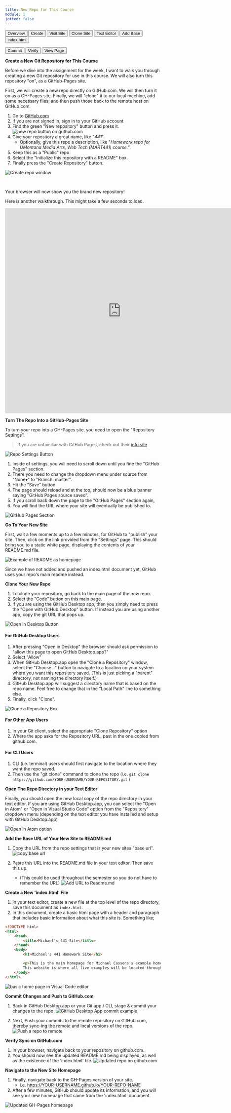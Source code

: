 ```yaml
---
title: New Repo for This Course
module: 1
jotted: false
---
```


<div class="tab">
  <button class="tablinks active" onclick="openTab(event, 'Overview')">Overview</button>
  <button class="tablinks" onclick="openTab(event, 'Pages')">Create</button>
  <button class="tablinks" onclick="openTab(event, 'Navigate')">Visit Site</button>
  <button class="tablinks" onclick="openTab(event, 'Clone')">Clone Site</button>
    <button class="tablinks" onclick="openTab(event, 'TextEditor')">Text Editor</button>
  <button class="tablinks" onclick="openTab(event, 'Base')">Add Base</button>
  <button class="tablinks" onclick="openTab(event, 'Create')">index.html</button>

  <button class="tablinks" onclick="openTab(event, 'Commit')">Commit</button>
  <button class="tablinks" onclick="openTab(event, 'Verify')">Verify</button>
  <button class="tablinks" onclick="openTab(event, 'NavigatetoSite')">View Page</button>
  
  
</div>

<div id="Overview" class="tabcontent" style="display:block" markdown="1">

**Create a New Git Repository for This Course**

Before we dive into the assignment for the week, I want to walk you through creating a new Git repository for use in this course. We will also turn this repository "on", as a GitHub-Pages site.

First, we will create a new repo directly on GitHub.com. We will then turn it on as a GH-Pages site. Finally, we will "clone" it to our local machine, add some necessary files, and then push those back to the remote host on GitHub.com.

1. Go to [GitHub.com](https://github.com)
2. If you are not signed in, sign in to your GitHub account
3. Find the green "New repository" button and press it.
![new repo button on guthub.com](../imgs/Screen5.png)
4. Give your repository a great name, like "_441_".
    - Optionally, give this repo a description, like "_Homework repo for UMontana Media Arts, Web Tech (MART441) course._".
5. Keep this as a "Public" repo.
6. Select the "Initialize this repository with a README" box.
7. Finally press the "Create Repository" button.

![Create repo window](../imgs/Screen6.png)


<br />

Your browser will now show you the brand new repository!

Here is another walkthrough. This might take a few seconds to load.

<iframe src="https://umontanamediaarts.com/MART341/wp-admin/admin-ajax.php?action=h5p_embed&id=10" width="748" height="665" frameborder="0" allowfullscreen="allowfullscreen"></iframe><script src="https://umontanamediaarts.com/MART341/wp-content/plugins/h5p/h5p-php-library/js/h5p-resizer.js" charset="UTF-8"></script>
</div>

<div id="Pages" class="tabcontent" markdown="1">

**Turn The Repo Into a GitHub-Pages Site**

To turn your repo into a GH-Pages site, you need to open the "Repository Settings".

> If you are unfamiliar with GitHub Pages, check out their [info site](https://pages.github.com)

![Repo Settings Button](../imgs/Screen7.png)

1. Inside of settings, you will need to scroll down until you fine the "GitHub Pages" section.
2. There you need to change the dropdown menu under source from "None▾" to "Branch: master".
3. Hit the "Save" button.
4. The page should reload and at the top, should now be a blue banner saying "GitHub Pages source saved".
5. If you scroll back down the page to the "GitHub Pages" section again,
6. You will find the URL where your site will eventually be published to.

![GitHub Pages Section](../imgs/Screen8.png)
</div>
<div id="Navigate" class="tabcontent" markdown="1">

**Go To Your New Site**

First, wait a few moments up to a few minutes, for GitHub to "publish" your site. Then, click on the link provided from the "Settings" page. This should bring you to a static white page, displaying the contents of your README.md file.

![Example of README as homepage](../imgs/Screen9.png)

Since we have not added and pushed an index.html document yet, GitHub uses your repo's main readme instead.

</div>
<div id="Clone" class="tabcontent" markdown="1">

**Clone Your New Repo**

1. To clone your repository, go back to the main page of the new repo.
2. Select the "Code" button on this main page.
3. If you are using the GitHub Desktop app, then you simply need to press the "Open with GitHub Desktop" button. If instead you are using another app, copy the git URL that pops up.

![Open in Desktop Button](../imgs/Screen10.png)

#### For GitHub Desktop Users

1. After pressing "Open in Desktop" the browser should ask permission to "allow this page to open GitHub Desktop.app?"
2. Select "Allow"
3. When GitHub Desktop.app open the "Clone a Repository" window, select the "Choose..." button to navigate to a location on your system where you want this repository saved. (This is just picking a "parent" directory, not naming the directory itself.)
4. GitHub Desktop.app will suggest a directory name that is based on the repo name. Feel free to change that in the "Local Path" line to something else.
5. Finally, click "Clone".

![Clone a Repository Box](../imgs/Screen11.png)

#### For Other App Users

1. In your Git client, select the appropriate "Clone Repository" option
2. Where the app asks for the Repository URL, past in the one copied from github.com.

#### For CLI Users

1. CLI (i.e. terminal) users should first navigate to the location where they want the repo saved.
2. Then use the "git clone" command to clone the repo (i.e. `git clone https://github.com/YOUR-USERNAME/YOUR-REPOSITORY.git` )

</div>
<div id="TextEditor" class="tabcontent" markdown="1">

**Open The Repo Directory in your Text Editor**

Finally, you should open the new local copy of the repo directory in your text editor. If you are using GitHub Desktop.app, you can select the "Open in Atom" or "Open in Visual Studio Code" option from the "Repository" dropdown menu (depending on the text editor you have installed and setup with GitHub Desktop.app)

![Open in Atom option](../imgs/Screen12.png)
</div>
<div id="Base" class="tabcontent" markdown="1">

**Add the Base URL of Your New Site to README.md**

1. Copy the URL from the repo settings that is your new sites "base url".
![copy base url](../imgs/Screen13.png)

2. Paste this URL into the README.md file in your text editor. Then save this up.
    - (This could be used throughout the semester so you do not have to remember the URL)
![Add URL to Readme.md](../imgs/Screen14.png)

</div>
<div id="Create" class="tabcontent">
<div class="tabhtml" markdown="1">

**Create a New 'index.html' File**

1. In your text editor, create a new file at the top level of the repo directory, save this document as `index.html`.
2. In this document, create a basic html page with a header and paragraph that includes basic information about what this site is. Something like;

```html
<!DOCTYPE html>
<html>
    <head>
        <title>Michael's 441 Site</title>
    </head>
    <body>
        <h1>Michael's 441 Homework Site</h1>

        <p>This is the main homepage for Michael Cassens's example homework site for mart441. 
        This website is where all live examples will be located throughout the semester.</p>
    </body>
</html>
```

![basic home page in Visual Code editor](../imgs/Screen15.png)
</div>
</div>
<div id="Commit" class="tabcontent" markdown="1">

**Commit Changes and Push to GitHub.com**

1. Back in GitHub Desktop.app or your Git app / CLI, stage & commit your changes to the repo.
![GitHub Desktop App commit example](../imgs/Screen16.png)

2. Next, Push your commits to the remote repository on GitHub.com, thereby sync-ing the remote and local versions of the repo.
![Push a repo to remote](../imgs/Screen17.png)

</div>

<div id="Verify" class="tabcontent" markdown="1">

**Verify Sync on GitHub.com**

1. In your browser, navigate back to your repository on github.com.
2. You should now see the updated README.md being displayed, as well as the existence of the 'index.html' file.
![Updated repo on github.com](../imgs/Screen18.png)
</div>
<div id="NavigatetoSite" class="tabcontent" markdown="1">

**Navigate to the New Site Homepage**

1. Finally, navigate back to the GH-Pages version of your site.
    - i.e. https://YOUR-USERNAME.github.io/YOUR-REPO-NAME
2. After a few minutes, GitHub should update its information, and you will see your new homepage that came from the 'index.html' document.

![Updated GH-Pages homepage](../imgs/Screen19.png)

</div>